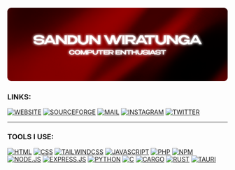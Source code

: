 ![banner](https://raw.githubusercontent.com/sandunwira/sandunwira/main/banner.png)

### LINKS:

[![WEBSITE](https://img.shields.io/badge/WEBSITE-%23E23434.svg?style=for-the-badge)](https://sandunwira.repl.co)
[![SOURCEFORGE](https://img.shields.io/badge/SOURCEFORGE-%23E23434.svg?style=for-the-badge&logo=sourceforge&logoColor=white)](https://sourceforge.net/u/sandunwira)
[![MAIL](https://img.shields.io/badge/MAIL-%23E23434.svg?style=for-the-badge&logo=maildotru&logoColor=white)](mailto:sandun.wira@outlook.com)
[![INSTAGRAM](https://img.shields.io/badge/INSTAGRAM-%23E23434.svg?style=for-the-badge&logo=instagram&logoColor=white)](https://www.instagram.com/sandunwira)
[![TWITTER](https://img.shields.io/badge/TWITTER-%23E23434.svg?style=for-the-badge&logo=twitter&logoColor=white)](https://twitter.com/sandunwira)

<hr>

### TOOLS I USE:

[![HTML](https://img.shields.io/badge/HTML-%23E34F26.svg?style=for-the-badge&logo=html5&logoColor=white)](https://en.wikipedia.org/wiki/HTML)
[![CSS](https://img.shields.io/badge/CSS-%231572B6.svg?style=for-the-badge&logo=css3&logoColor=white)](https://en.wikipedia.org/wiki/CSS)
[![TAILWINDCSS](https://img.shields.io/badge/TAILWINDCSS-%2306B6D4.svg?style=for-the-badge&logo=tailwindcss&logoColor=white)](https://tailwindcss.com)
[![JAVASCRIPT](https://img.shields.io/badge/JAVASCRIPT-%23F7DF1E.svg?style=for-the-badge&logo=javascript&logoColor=black)](https://en.wikipedia.org/wiki/JavaScript)
[![PHP](https://img.shields.io/badge/PHP-%23777BB4.svg?style=for-the-badge&logo=php&logoColor=white)](https://www.php.net)
[![NPM](https://img.shields.io/badge/NPM-%23CB3837.svg?style=for-the-badge&logo=npm&logoColor=white)](https://www.npmjs.com)
[![NODE.JS](https://img.shields.io/badge/NODE.JS-%23339933.svg?style=for-the-badge&logo=node.js&logoColor=white)](https://nodejs.org)
[![EXPRESS.JS](https://img.shields.io/badge/EXPRESS.JS-%23000000.svg?style=for-the-badge&logo=express&logoColor=white)](https://expressjs.com)
[![PYTHON](https://img.shields.io/badge/PYTHON-%233776AB.svg?style=for-the-badge&logo=python&logoColor=white)](https://www.python.org)
[![C](https://img.shields.io/badge/C-%23A8B9CC.svg?style=for-the-badge&logo=c&logoColor=black)](https://en.wikipedia.org/wiki/C_(programming_language))
[![CARGO](https://img.shields.io/badge/CARGO-%23E6AB37.svg?style=for-the-badge&logo=cargo&logoColor=white)](https://doc.rust-lang.org/cargo)
[![RUST](https://img.shields.io/badge/RUST-%23000000.svg?style=for-the-badge&logo=rust&logoColor=white)](https://rust-lang.org)
[![TAURI](https://img.shields.io/badge/TAURI-%23FFC131.svg?style=for-the-badge&logo=tauri&logoColor=black)](https://tauri.app)
